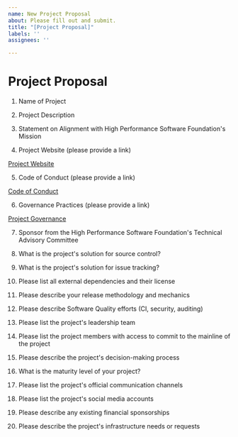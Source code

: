 ```yaml
---
name: New Project Proposal
about: Please fill out and submit.
title: "[Project Proposal]"
labels: ''
assignees: ''

---
```


# Project Proposal

1. Name of Project

2. Project Description

3. Statement on Alignment with High Performance Software Foundation's Mission

4. Project Website (please provide a link)

[Project Website](https://www.yoursite.org)

5. Code of Conduct (please provide a link)

[Code of Conduct](https://www.codeofconduct.org)

6. Governance Practices (please provide a link)

[Project Governance](https://www.projectgovernance.org)

7. Sponsor from the High Performance Software Foundation's Technical Advisory Committee

8. What is the project's solution for source control?

9. What is the project's solution for issue tracking?

10. Please list all external dependencies and their license

11. Please describe your release methodology and mechanics

12. Please describe Software Quality efforts (CI, security, auditing)

13. Please list the project's leadership team

14. Please list the project members with access to commit to the mainline of the project

15. Please describe the project's decision-making process

16. What is the maturity level of your project?

17. Please list the project's official communication channels

18. Please list the project's social media accounts

19. Please describe any existing financial sponsorships

20. Please describe the project's infrastructure needs or requests

